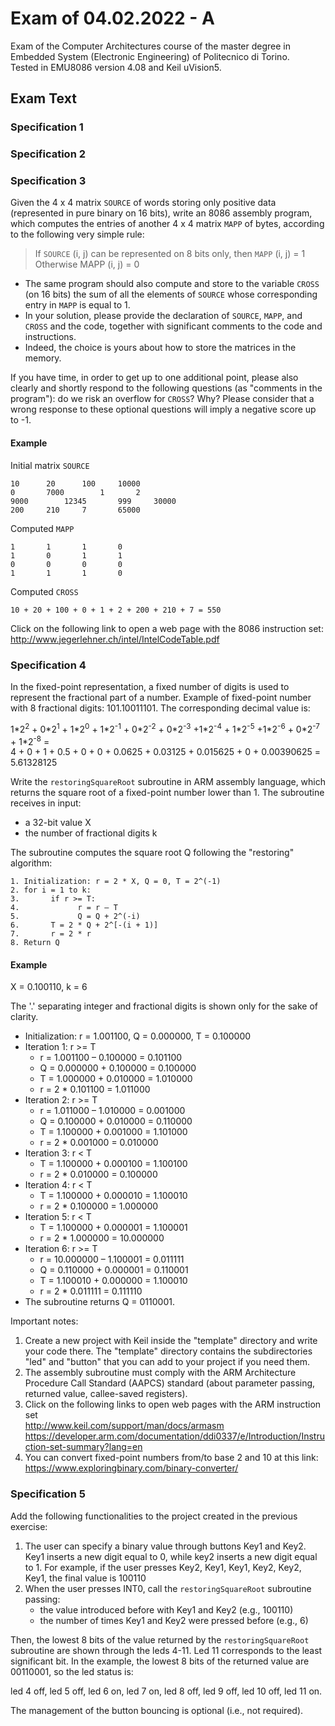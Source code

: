 # Exam of 04.02.2022 - A
Exam of the Computer Architectures course of the master degree in Embedded System (Electronic Engineering) of Politecnico di Torino.<br/>
Tested in EMU8086 version 4.08 and Keil uVision5.<br/>

## Exam Text

### Specification 1

### Specification 2

### Specification 3
Given the 4 x 4 matrix `SOURCE` of words storing only positive data (represented in pure binary on 16 bits), write an 8086 assembly program, which computes the entries of another 4 x 4 matrix `MAPP` of bytes, according to the following very simple rule:<br/>
> If `SOURCE` (i, j) can be represented on 8 bits only, then `MAPP` (i, j) = 1<br/>
> Otherwise MAPP (i, j) = 0

-	The same program should also compute and store to the variable `CROSS` (on 16 bits) the sum of all the elements of `SOURCE` whose corresponding entry in `MAPP` is equal to 1.
-	In your solution, please provide the declaration of `SOURCE`, `MAPP`, and `CROSS` and the code, together with significant comments to the code and instructions.
-	Indeed, the choice is yours about how to store the matrices in the memory.

If you have time, in order to get up to one additional point, please also clearly and shortly respond to the following questions (as "comments in the program"): do we risk an overflow for `CROSS`? Why? Please consider that a wrong response to these optional questions will imply a negative score up to -1.

#### Example
Initial matrix `SOURCE`
```
10		20		100		10000
0		7000		1		2
9000		12345		999		30000
200		210		7		65000
```

Computed `MAPP`
```
1		1		1		0
1		0		1		1
0		0		0		0
1		1		1		0
```

Computed `CROSS`
```
10 + 20 + 100 + 0 + 1 + 2 + 200 + 210 + 7 = 550
```

Click on the following link to open a web page with the 8086 instruction set:<br/>
http://www.jegerlehner.ch/intel/IntelCodeTable.pdf


### Specification 4
In the fixed-point representation, a fixed number of digits is used to represent the fractional part of a number. Example of fixed-point number with 8 fractional digits: 101.10011101. The corresponding decimal value is:

1\*2<sup>2</sup> + 0\*2<sup>1</sup> + 1\*2<sup>0</sup> + 1\*2<sup>-1</sup> + 0\*2<sup>-2</sup> + 0\*2<sup>-3</sup> +1\*2<sup>-4</sup> + 1\*2<sup>-5</sup> +1\*2<sup>-6</sup> + 0\*2<sup>-7</sup> + 1\*2<sup>-8</sup> =<br/>
4 + 0 + 1 + 0.5 + 0 + 0 + 0.0625 + 0.03125 + 0.015625 + 0 + 0.00390625 =<br/>
5.61328125

Write the `restoringSquareRoot` subroutine in ARM assembly language, which returns the square root of a fixed-point number lower than 1. The subroutine receives in input:
-	a 32-bit value X
-	the number of fractional digits k

The subroutine computes the square root Q following the "restoring" algorithm:
```
1. Initialization: r = 2 * X, Q = 0, T = 2^(-1)
2. for i = 1 to k:
3.       if r >= T:
4.             r = r – T
5.             Q = Q + 2^(-i)
6.       T = 2 * Q + 2^[-(i + 1)]
7.       r = 2 * r
8. Return Q
```

#### Example
X = 0.100110, k = 6

The '.' separating integer and fractional digits is shown only for the sake of clarity.
- Initialization: r =  1.001100, Q = 0.000000, T = 0.100000
- Iteration 1: r >= T
  - r = 1.001100 – 0.100000 = 0.101100
  - Q = 0.000000 +  0.100000 =  0.100000
  - T = 1.000000 + 0.010000 = 1.010000
  - r = 2 * 0.101100 = 1.011000
- Iteration 2: r >= T
  - r = 1.011000 – 1.010000 = 0.001000
  - Q = 0.100000 +  0.010000 =  0.110000
  - T = 1.100000 + 0.001000 = 1.101000
  - r = 2 * 0.001000 =  0.010000
- Iteration 3: r < T
	- T = 1.100000 + 0.000100 = 1.100100
	- r = 2 * 0.010000 =  0.100000
- Iteration 4: r < T
	- T = 1.100000 + 0.000010 = 1.100010
	- r = 2 * 0.100000 =  1.000000
- Iteration 5: r < T
	- T = 1.100000 + 0.000001 = 1.100001
	- r = 2 * 1.000000 =  10.000000
- Iteration 6: r >= T
	- r = 10.000000 – 1.100001 = 0.011111
	- Q = 0.110000 + 0.000001 = 0.110001
	- T = 1.100010 + 0.000000 = 1.100010
	- r = 2 * 0.011111 = 0.111110
- The subroutine returns Q = 0110001.

Important notes:
1.	Create a new project with Keil inside the "template" directory and write your code there. The "template" directory contains the subdirectories "led" and "button" that you can add to your project if you need them.
2.	The assembly subroutine must comply with the ARM Architecture Procedure Call Standard (AAPCS) standard (about parameter passing, returned value, callee-saved registers).
3.	Click on the following links to open web pages with the ARM instruction set<br/>
http://www.keil.com/support/man/docs/armasm<br/>
https://developer.arm.com/documentation/ddi0337/e/Introduction/Instruction-set-summary?lang=en
4.	You can convert fixed-point numbers from/to base 2 and 10 at this link:<br/>
https://www.exploringbinary.com/binary-converter/

### Specification 5
Add the following functionalities to the project created in the previous exercise:<br/>
1. The user can specify a binary value through buttons Key1 and Key2. Key1 inserts a new digit equal to 0, while key2 inserts a new digit equal to 1. For example, if the user presses Key2, Key1, Key1, Key2, Key2, Key1, the final value is 100110
2. When the user presses INT0, call the `restoringSquareRoot` subroutine passing:
    - the value introduced before with Key1 and Key2 (e.g., 100110)
    - the number of times Key1 and Key2 were pressed before (e.g., 6)

Then, the lowest 8 bits of the value returned by the `restoringSquareRoot` subroutine are shown through the leds 4-11. Led 11 corresponds to the least significant bit. In the example, the lowest 8 bits of the returned value are 00110001, so the led status is:

led 4 off, led 5 off, led 6 on, led 7 on, led 8 off, led 9 off, led 10 off, led 11 on.

The management of the button bouncing is optional (i.e., not required).
